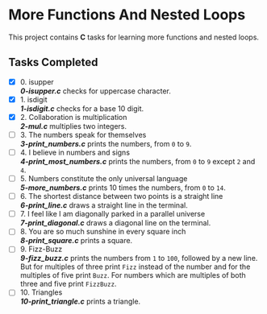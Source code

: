 # More Functions And Nested Loops

This project contains __C__ tasks for learning more functions and nested loops.

## Tasks Completed

+ [x] 0\. isupper<br/>_**0-isupper.c**_ checks for uppercase character.
+ [x] 1\. isdigit<br/>_**1-isdigit.c**_ checks for a base 10 digit.
+ [x] 2\. Collaboration is multiplication<br/>_**2-mul.c**_ multiplies two integers.
+ [ ] 3\. The numbers speak for themselves<br/>_**3-print_numbers.c**_ prints the numbers, from `0` to `9`.
+ [ ] 4\. I believe in numbers and signs<br/>_**4-print_most_numbers.c**_ prints the numbers, from `0` to `9` except `2` and `4`.
+ [ ] 5\. Numbers constitute the only universal language<br/>_**5-more_numbers.c**_ prints 10 times the numbers, from `0` to `14`.
+ [ ] 6\. The shortest distance between two points is a straight line<br/>_**6-print_line.c**_ draws a straight line in the terminal.
+ [ ] 7\. I feel like I am diagonally parked in a parallel universe<br/>_**7-print_diagonal.c**_ draws a diagonal line on the terminal.
+ [ ] 8\. You are so much sunshine in every square inch<br/>_**8-print_square.c**_ prints a square.
+ [ ] 9\. Fizz-Buzz<br/>_**9-fizz_buzz.c**_ prints the numbers from `1` to `100`, followed by a new line. But for multiples of three print `Fizz` instead of the number and for the multiples of five print `Buzz`. For numbers which are multiples of both three and five print `FizzBuzz`.
+ [ ] 10\. Triangles<br/>_**10-print_triangle.c**_ prints a triangle.
